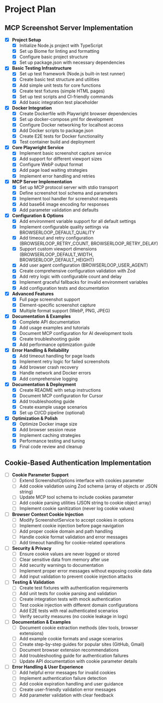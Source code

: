 # Project Plan

## MCP Screenshot Server Implementation

- [x] **Project Setup**
  - [x] Initialize Node.js project with TypeScript
  - [x] Set up Biome for linting and formatting
  - [x] Configure basic project structure
  - [x] Set up package.json with necessary dependencies

- [x] **Basic Testing Infrastructure**
  - [x] Set up test framework (Node.js built-in test runner)
  - [x] Create basic test structure and utilities
  - [x] Add simple unit tests for core functions
  - [x] Create test fixtures (simple HTML pages)
  - [x] Set up test scripts and CI-friendly commands
  - [x] Add basic integration test placeholder

- [x] **Docker Integration**
  - [x] Create Dockerfile with Playwright browser dependencies
  - [x] Set up docker-compose.yml for development
  - [x] Configure Docker networking for localhost access
  - [x] Add Docker scripts to package.json
  - [x] Create E2E tests for Docker functionality
  - [x] Test container build and deployment

- [x] **Core Playwright Service**
  - [x] Implement basic screenshot capture service
  - [x] Add support for different viewport sizes
  - [x] Configure WebP output format
  - [x] Add page load waiting strategies
  - [x] Implement error handling and retries

- [x] **MCP Server Implementation**
  - [x] Set up MCP protocol server with stdio transport
  - [x] Define screenshot tool schema and parameters
  - [x] Implement tool handler for screenshot requests
  - [x] Add base64 image encoding for responses
  - [x] Add parameter validation and defaults

- [x] **Configuration & Options**
  - [x] Add environment variable support for all default settings
  - [x] Implement configurable quality settings via BROWSERLOOP_DEFAULT_QUALITY
  - [x] Add timeout and retry configuration (BROWSERLOOP_RETRY_COUNT, BROWSERLOOP_RETRY_DELAY)
  - [x] Support custom viewport dimensions (BROWSERLOOP_DEFAULT_WIDTH, BROWSERLOOP_DEFAULT_HEIGHT)
  - [x] Add user agent configuration (BROWSERLOOP_USER_AGENT)
  - [x] Create comprehensive configuration validation with Zod
  - [x] Add retry logic with configurable count and delay
  - [x] Implement graceful fallbacks for invalid environment variables
  - [x] Add configuration tests and documentation

- [x] **Advanced Features**
  - [x] Full page screenshot support
  - [x] Element-specific screenshot capture
  - [x] Multiple format support (WebP, PNG, JPEG)

- [x] **Documentation & Examples**
  - [x] Complete API documentation
  - [x] Add usage examples and tutorials
  - [x] Document MCP configuration for AI development tools
  - [x] Create troubleshooting guide
  - [x] Add performance optimization guide

- [x] **Error Handling & Reliability**
  - [x] Add timeout handling for page loads
  - [x] Implement retry logic for failed screenshots
  - [x] Add browser crash recovery
  - [x] Handle network and Docker errors
  - [x] Add comprehensive logging

- [x] **Documentation & Deployment**
  - [x] Create README with setup instructions
  - [x] Document MCP configuration for Cursor
  - [x] Add troubleshooting guide
  - [x] Create example usage scenarios
  - [x] Set up CI/CD pipeline (optional)

- [x] **Optimization & Polish**
  - [x] Optimize Docker image size
  - [x] Add browser session reuse
  - [x] Implement caching strategies
  - [x] Performance testing and tuning
  - [x] Final code review and cleanup

## Cookie-Based Authentication Implementation

- [ ] **Cookie Parameter Support**
  - [ ] Extend ScreenshotOptions interface with cookies parameter
  - [ ] Add cookie validation using Zod schema (array of objects or JSON string)
  - [ ] Update MCP tool schema to include cookies parameter
  - [ ] Add cookie parsing utilities (JSON string to cookie object array)
  - [ ] Implement cookie sanitization (never log cookie values)

- [ ] **Browser Context Cookie Injection**
  - [ ] Modify ScreenshotService to accept cookies in options
  - [ ] Implement cookie injection before page navigation
  - [ ] Add proper cookie domain and path handling
  - [ ] Handle cookie format validation and error messages
  - [ ] Add timeout handling for cookie-related operations

- [ ] **Security & Privacy**
  - [ ] Ensure cookie values are never logged or stored
  - [ ] Clear sensitive data from memory after use
  - [ ] Add security warnings to documentation
  - [ ] Implement proper error messages without exposing cookie data
  - [ ] Add input validation to prevent cookie injection attacks

- [ ] **Testing & Validation**
  - [ ] Create test fixtures with authentication requirements
  - [ ] Add unit tests for cookie parsing and validation
  - [ ] Create integration tests with mock authentication
  - [ ] Test cookie injection with different domain configurations
  - [ ] Add E2E tests with real authenticated scenarios
  - [ ] Verify security measures (no cookie leakage in logs)

- [ ] **Documentation & Examples**
  - [ ] Document cookie extraction methods (dev tools, browser extensions)
  - [ ] Add example cookie formats and usage scenarios
  - [ ] Create step-by-step guides for popular sites (GitHub, Gmail)
  - [ ] Document browser extension recommendations
  - [ ] Add troubleshooting guide for authentication failures
  - [ ] Update API documentation with cookie parameter details

- [ ] **Error Handling & User Experience**
  - [ ] Add helpful error messages for invalid cookies
  - [ ] Implement authentication failure detection
  - [ ] Add cookie expiration handling and user guidance
  - [ ] Create user-friendly validation error messages
  - [ ] Add parameter validation with clear feedback
